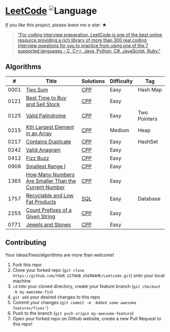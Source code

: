 # [LeetCode](https://leetcode.com/problemset/algorithms/) ![Language](https://img.shields.io/badge/language-CPP%20-blue.svg) 

_If you like this project, please leave me a star._ &#9733;

> ["For coding interview preparation, LeetCode is one of the best online resource providing a rich library of more than 300 real coding interview questions for you to practice from using one of the 7 supported languages - C, C++, Java, Python, C#, JavaScript, Ruby."](https://www.quora.com/How-effective-is-Leetcode-for-preparing-for-technical-interviews)

## Algorithms

| #    | Title                                                                                                                                       | Solutions                                | Difficulty | Tag          |
| ---- | ------------------------------------------------------------------------------------------------------------------------------------------- | ---------------------------------------- | ---------- | ------------ |
| 0001 | [Two Sum](https://leetcode.com/problems/two-sum/)                                                                                           | [CPP](../master/cpp_solutions/_1.cpp)    | Easy       | Hash Map     |
| 0121 | [Best Time to Buy and Sell Stock](https://leetcode.com/problems/best-time-to-buy-and-sell-stock/)                                           | [CPP](../master/cpp_solutions/_121.cpp)  | Easy       |              |
| 0125 | [Valid Palindrome](https://leetcode.com/problems/valid-palindrome/)                                                                         | [CPP](../master/cpp_solutions/_125.cpp)  | Easy       | Two Pointers |
| 0215 | [Kth Largest Element in an Array](https://leetcode.com/problems/kth-largest-element-in-an-array/)                                           | [CPP](../master/cpp_solutions15.cpp)     | Medium     | Heap         |
| 0217 | [Contains Duplicate](https://leetcode.com/problems/contains-duplicate/)                                                                     | [CPP](../master/cpp_solutions/_217.cpp)  | Easy       | HashSet      |
| 0242 | [Valid Anagram](https://leetcode.com/problems/valid-anagram/)                                                                               | [CPP](../master/cpp_solutions/_242.cpp)  | Easy       |              |
| 0412 | [Fizz Buzz](https://leetcode.com/problems/fizz-buzz/)                                                                                       | [CPP](../master/cpp_solutions/_412.cpp)  | Easy       |              |
| 0908 | [Smallest Range I](https://leetcode.com/problems/smallest-range-i/)                                                                         | [CPP](../master/cpp_solutions/_908.cpp)  | Easy       |              |
| 1365 | [How Many Numbers Are Smaller Than the Current Number](https://leetcode.com/problems/how-many-numbers-are-smaller-than-the-current-number/) | [CPP](../master/cpp_solutions/_1365.cpp) | Easy       |              |
| 1757 | [Recyclable and Low Fat Products](https://leetcode.com/problems/recyclable-and-low-fat-products/)                                           | [SQL](../master/cpp_solutions/_1757.txt) | Easy       | Database     |
| 2255 | [Count Prefixes of a Given String](https://leetcode.com/problems/count-prefixes-of-a-given-string/)                                         | [CPP](../master/cpp_solutions/_2255.cpp) | Easy       |              |
| 0771 | [Jewels and Stones](https://leetcode.com/problems/jewels-and-stones/)           | [CPP](../master/cpp_solutions/_771.cpp) | Easy       |              |


## Contributing
Your ideas/fixes/algorithms are more than welcome!

1. Fork this repo
2. Clone your forked repo (`git clone https://github.com/YOUR_GITHUB_USERNAME/Leetcode.git`) onto your local machine
3. `cd` into your cloned directory, create your feature branch (`git checkout -b my-awesome-fix`)
4. `git add` your desired changes to this repo
5. Commit your changes (`git commit -m 'Added some awesome features/fixes'`)
6. Push to the branch (`git push origin my-awesome-feature`)
7. Open your forked repo on Github website, create a new Pull Request to this repo!


